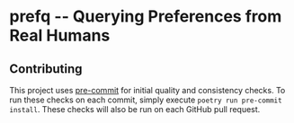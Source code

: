 # prefq -- Querying Preferences from Real Humans

## Contributing

This project uses [pre-commit](https://pre-commit.com/) for initial quality and consistency checks. To run these checks on each commit, simply execute `poetry run pre-commit install`. These checks will also be run on each GitHub pull request.
